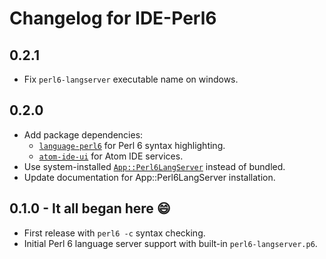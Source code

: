 # Changelog for IDE-Perl6

## 0.2.1
- Fix `perl6-langserver` executable name on windows.

## 0.2.0
- Add package dependencies:
  - [`language-perl6`](https://atom.io/packages/language-perl6) for Perl 6
    syntax highlighting.
  - [`atom-ide-ui`](https://atom.io/packages/atom-ide-ui) for Atom IDE services.
- Use system-installed  [`App::Perl6LangServer`](
  https://modules.perl6.org/dist/App::Perl6LangServer:cpan:AZAWAWI) instead of
  bundled.
- Update documentation for App::Perl6LangServer installation.

## 0.1.0 - It all began here :smile:
- First release with `perl6 -c` syntax checking.
- Initial Perl 6 language server support with built-in `perl6-langserver.p6`.
